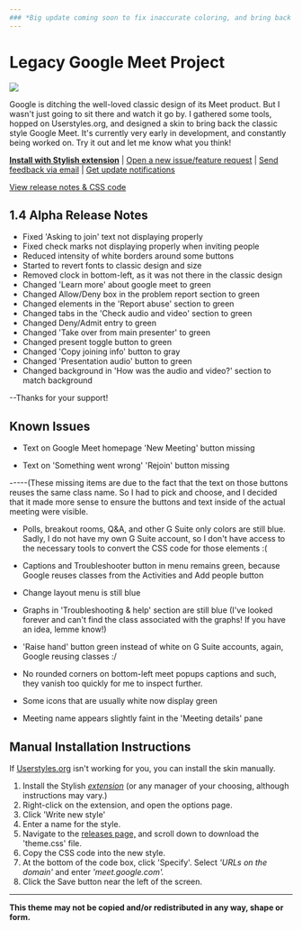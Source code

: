 ```yaml
---
### *Big update coming soon to fix inaccurate coloring, and bring back the old chat/people/background/activities menus without rounded corners! Stay tuned!*
---
```

# Legacy Google Meet Project

<img src="https://i.ibb.co/qMRNy8g/old-google-meet-colors.png"/>

Google is ditching the well-loved classic design of its Meet product. But I wasn't just going to sit there and watch it go by. I gathered some tools, hopped on Userstyles.org, and designed a skin to bring back the classic style Google Meet. It's currently very early in development, and constantly being worked on. Try it out and let me know what you think!

**[Install with Stylish extension](https://userstyles.org/styles/205419)** | [Open a new issue/feature request](https://github.com/Tech-How/Legacy-Google-Meet/issues/new/choose) | [Send feedback via email](mailto:tech_how_youtuber_55@yahoo.com?subject=Old%20Google%20Meet%20Feedback) | [Get update notifications](https://forms.gle/xRP86G4FBPVX3quq5)

[View release notes & CSS code](https://github.com/Tech-How/Legacy-Google-Meet/releases)

## 1.4 Alpha Release Notes
- Fixed 'Asking to join' text not displaying properly
- Fixed check marks not displaying properly when inviting people
- Reduced intensity of white borders around some buttons
- Started to revert fonts to classic design and size
- Removed clock in bottom-left, as it was not there in the classic design
- Changed 'Learn more' about google meet to green
- Changed Allow/Deny box in the problem report section to green
- Changed elements in the 'Report abuse' section to green
- Changed tabs in the 'Check audio and video' section to green
- Changed Deny/Admit entry to green
- Changed 'Take over from main presenter' to green
- Changed present toggle button to green
- Changed 'Copy joining info' button to gray
- Changed 'Presentation audio' button to green
- Changed background in 'How was the audio and video?' section to match background

--Thanks for your support!

## Known Issues
- Text on Google Meet homepage 'New Meeting' button missing

- Text on 'Something went wrong' 'Rejoin' button missing

-----(These missing items are due to the fact that the text on those buttons reuses the same class name. So I had to pick and choose, and I decided that it made more sense to ensure the buttons and text inside of the actual meeting were visible.

- Polls, breakout rooms, Q&A, and other G Suite only colors are still blue. Sadly, I do not have my own G Suite account, so I don't have access to the necessary tools to convert the CSS code for those elements :(

- Captions and Troubleshooter button in menu remains green, because Google reuses classes from the Activities and Add people button

- Change layout menu is still blue

- Graphs in 'Troubleshooting & help' section are still blue (I've looked forever and can't find the class associated with the graphs! If you have an idea, lemme know!)

- 'Raise hand' button green instead of white on G Suite accounts, again, Google reusing classes :/

- No rounded corners on bottom-left meet popups captions and such, they vanish too quickly for me to inspect further.

- Some icons that are usually white now display green

- Meeting name appears slightly faint in the 'Meeting details' pane

## Manual Installation Instructions
If [Userstyles.org](https://userstyles.org) isn't working for you, you can install the skin manually.

1. Install the Stylish *[extension](https://chrome.google.com/webstore/detail/stylish-custom-themes-for/fjnbnpbmkenffdnngjfgmeleoegfcffe)* (or any manager of your choosing, although instructions may vary.)
2. Right-click on the extension, and open the options page.
3. Click 'Write new style'
4. Enter a name for the style.
5. Navigate to the [releases page,](https://github.com/Tech-How/Legacy-Google-Meet/releases) and scroll down to download the 'theme.css' file.
6. Copy the CSS code into the new style.
7. At the bottom of the code box, click 'Specify'. Select *'URLs on the domain'* and enter *'meet.google.com'.*
8. Click the Save button near the left of the screen.

---
**This theme may not be copied and/or redistributed in any way, shape or form.**
